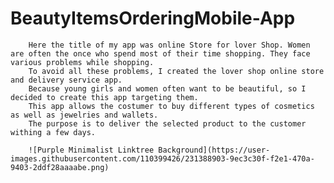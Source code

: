 # BeautyItemsOrderingMobile-App

        Here the title of my app was online Store for lover Shop. Women are often the once who spend most of their time shopping. They face various problems while shopping.
        To avoid all these problems, I created the lover shop online store and delivery service app.
        Because young girls and women often want to be beautiful, so I decided to create this app targeting them. 
        This app allows the costumer to buy different types of cosmetics as well as jewelries and wallets. 
        The purpose is to deliver the selected product to the customer withing a few days.
        
        ![Purple Minimalist Linktree Background](https://user-images.githubusercontent.com/110399426/231388903-9ec3c30f-f2e1-470a-9403-2ddf28aaaabe.png)

